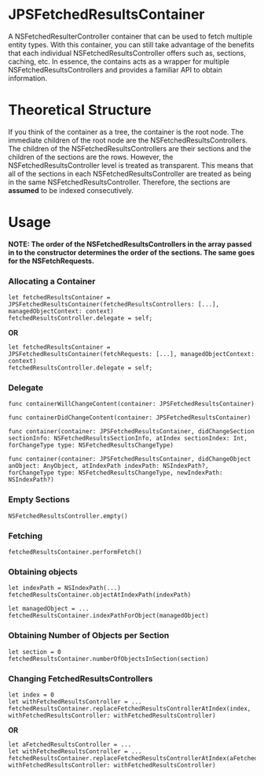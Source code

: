 # JPSFetchedResultsContainer
A NSFetchedResulterController container that can be used to fetch multiple entity types. With this container, you can still take advantage of the benefits that each individual NSFetchedResultsController offers such as, sections, caching, etc. In essence, the contains acts as a wrapper for multiple NSFetchedResultsControllers and provides a familiar API to obtain information.

# Theoretical Structure
If you think of the container as a tree, the container is the root node. The immediate children of the root node are the NSFetchedResultsControllers. The children of the NSFetchedResultsControllers are their sections and the children of the sections are the rows. However, the NSFetchedResultsController level is treated as transparent. This means that all of the sections in each NSFetchedResultsController are treated as being in the same NSFetchedResultsController. Therefore, the sections are **assumed** to be indexed consecutively.

# Usage

**NOTE: The order of the NSFetchedResultsControllers in the array passed in to the constructor determines the order of the sections. The same goes for the NSFetchRequests.**

### Allocating a Container
```
let fetchedResultsContainer = JPSFetchedResultsContainer(fetchedResultsControllers: [...], managedObjectContext: context)
fetchedResultsController.delegate = self;
```

**OR**

```
let fetchedResultsContainer = JPSFetchedResultsContainer(fetchRequests: [...], managedObjectContext: context)
fetchedResultsController.delegate = self;
```

### Delegate
```
func containerWillChangeContent(container: JPSFetchedResultsContainer)

func containerDidChangeContent(container: JPSFetchedResultsContainer)

func container(container: JPSFetchedResultsContainer, didChangeSection sectionInfo: NSFetchedResultsSectionInfo, atIndex sectionIndex: Int, forChangeType type: NSFetchedResultsChangeType)

func container(container: JPSFetchedResultsContainer, didChangeObject anObject: AnyObject, atIndexPath indexPath: NSIndexPath?, forChangeType type: NSFetchedResultsChangeType, newIndexPath: NSIndexPath?)
```

### Empty Sections
```
NSFetchedResultsController.empty()
```

### Fetching
```
fetchedResultsContainer.performFetch()
```

### Obtaining objects
```
let indexPath = NSIndexPath(...)
fetchedResultsContainer.objectAtIndexPath(indexPath)

let managedObject = ...
fetchedResultsContainer.indexPathForObject(managedObject)
```

### Obtaining Number of Objects per Section
```
let section = 0
fetchedResultsContainer.numberOfObjectsInSection(section)
```

### Changing FetchedResultsControllers

```
let index = 0
let withFetchedResultsController = ...
fetchedResultsContainer.replaceFetchedResultsControllerAtIndex(index, withFetchedResultsController: withFetchedResultsController)
```

**OR**

```
let aFetchedResultsController = ...
let withFetchedResultsController = ...
fetchedResultsContainer.replaceFetchedResultsControllerAtIndex(aFetchedResultsController, withFetchedResultsController: withFetchedResultsController)
```

